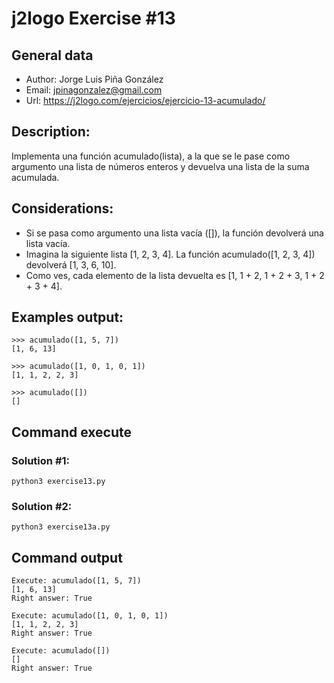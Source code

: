 # j2logo Exercise #13

## General data
* Author: Jorge Luis Piña González
* Email: jpinagonzalez@gmail.com
* Url: https://j2logo.com/ejercicios/ejercicio-13-acumulado/

## Description:
Implementa una función acumulado(lista), a la que se le pase como argumento una lista de
números enteros y devuelva una lista de la suma acumulada.

## Considerations:
* Si se pasa como argumento una lista vacía ([]), la función devolverá una lista vacía.
* Imagina la siguiente lista [1, 2, 3, 4]. La función acumulado([1, 2, 3, 4]) devolverá [1, 3, 6, 10].
* Como ves, cada elemento de la lista devuelta es [1, 1 + 2, 1 + 2 + 3, 1 + 2 + 3 + 4].

## Examples output:
````
>>> acumulado([1, 5, 7])
[1, 6, 13]
````
````
>>> acumulado([1, 0, 1, 0, 1])
[1, 1, 2, 2, 3]
````
````
>>> acumulado([])
[]
````

## Command execute
### Solution #1:
````
python3 exercise13.py
````
### Solution #2:
````
python3 exercise13a.py
````

## Command output
````
Execute: acumulado([1, 5, 7])
[1, 6, 13]
Right answer: True
````
````
Execute: acumulado([1, 0, 1, 0, 1])
[1, 1, 2, 2, 3]
Right answer: True
````
````
Execute: acumulado([])
[]
Right answer: True
````